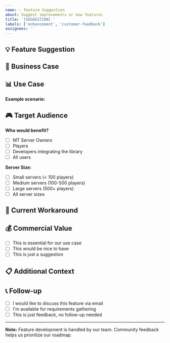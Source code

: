 ```yaml
---
name: 💡 Feature Suggestion
about: Suggest improvements or new features
title: '[SUGGESTION] '
labels: ['enhancement', 'customer-feedback']
assignees: ''
---
```


## 💡 Feature Suggestion
<!-- What feature would you like to see? -->

## 🎯 Business Case
<!-- Why would this be valuable for MT server owners/players? -->

## 📊 Use Case
<!-- Describe a specific scenario where this would be used -->

**Example scenario:**
<!-- "As a server owner with 1000+ players, I want X so that Y" -->

## 🎮 Target Audience
**Who would benefit?**
- [ ] MT Server Owners
- [ ] Players
- [ ] Developers integrating the library
- [ ] All users

**Server Size:**
- [ ] Small servers (< 100 players)
- [ ] Medium servers (100-500 players)  
- [ ] Large servers (500+ players)
- [ ] All server sizes

## 🔄 Current Workaround
<!-- How do you currently handle this need? -->

## 💰 Commercial Value
<!-- Would this feature influence your licensing decision? -->
- [ ] This is essential for our use case
- [ ] This would be nice to have
- [ ] This is just a suggestion

## 📋 Additional Context
<!-- Screenshots, examples from other systems, etc. -->

## 📞 Follow-up
- [ ] I would like to discuss this feature via email
- [ ] I'm available for requirements gathering
- [ ] This is just feedback, no follow-up needed

---

**Note:** Feature development is handled by our team. Community feedback helps us prioritize our roadmap. 